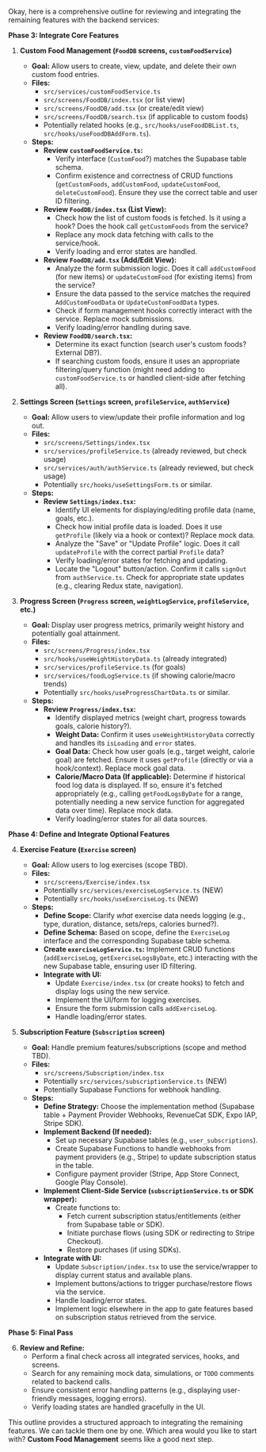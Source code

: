 
Okay, here is a comprehensive outline for reviewing and integrating the remaining features with the backend services:

**Phase 3: Integrate Core Features**

1.  **Custom Food Management (`FoodDB` screens, `customFoodService`)**
    *   **Goal:** Allow users to create, view, update, and delete their own custom food entries.
    *   **Files:**
        *   `src/services/customFoodService.ts`
        *   `src/screens/FoodDB/index.tsx` (or list view)
        *   `src/screens/FoodDB/add.tsx` (or create/edit view)
        *   `src/screens/FoodDB/search.tsx` (if applicable to custom foods)
        *   Potentially related hooks (e.g., `src/hooks/useFoodDBList.ts`, `src/hooks/useFoodDBAddForm.ts`).
    *   **Steps:**
        *   **Review `customFoodService.ts`:**
            *   Verify interface (`CustomFood`?) matches the Supabase table schema.
            *   Confirm existence and correctness of CRUD functions (`getCustomFoods`, `addCustomFood`, `updateCustomFood`, `deleteCustomFood`). Ensure they use the correct table and user ID filtering.
        *   **Review `FoodDB/index.tsx` (List View):**
            *   Check how the list of custom foods is fetched. Is it using a hook? Does the hook call `getCustomFoods` from the service?
            *   Replace any mock data fetching with calls to the service/hook.
            *   Verify loading and error states are handled.
        *   **Review `FoodDB/add.tsx` (Add/Edit View):**
            *   Analyze the form submission logic. Does it call `addCustomFood` (for new items) or `updateCustomFood` (for existing items) from the service?
            *   Ensure the data passed to the service matches the required `AddCustomFoodData` or `UpdateCustomFoodData` types.
            *   Check if form management hooks correctly interact with the service. Replace mock submissions.
            *   Verify loading/error handling during save.
        *   **Review `FoodDB/search.tsx`:**
            *   Determine its exact function (search user's custom foods? External DB?).
            *   If searching custom foods, ensure it uses an appropriate filtering/query function (might need adding to `customFoodService.ts` or handled client-side after fetching all).

2.  **Settings Screen (`Settings` screen, `profileService`, `authService`)**
    *   **Goal:** Allow users to view/update their profile information and log out.
    *   **Files:**
        *   `src/screens/Settings/index.tsx`
        *   `src/services/profileService.ts` (already reviewed, but check usage)
        *   `src/services/auth/authService.ts` (already reviewed, but check usage)
        *   Potentially `src/hooks/useSettingsForm.ts` or similar.
    *   **Steps:**
        *   **Review `Settings/index.tsx`:**
            *   Identify UI elements for displaying/editing profile data (name, goals, etc.).
            *   Check how initial profile data is loaded. Does it use `getProfile` (likely via a hook or context)? Replace mock data.
            *   Analyze the "Save" or "Update Profile" logic. Does it call `updateProfile` with the correct partial `Profile` data?
            *   Verify loading/error states for fetching and updating.
            *   Locate the "Logout" button/action. Confirm it calls `signOut` from `authService.ts`. Check for appropriate state updates (e.g., clearing Redux state, navigation).

3.  **Progress Screen (`Progress` screen, `weightLogService`, `profileService`, etc.)**
    *   **Goal:** Display user progress metrics, primarily weight history and potentially goal attainment.
    *   **Files:**
        *   `src/screens/Progress/index.tsx`
        *   `src/hooks/useWeightHistoryData.ts` (already integrated)
        *   `src/services/profileService.ts` (for goals)
        *   `src/services/foodLogService.ts` (if showing calorie/macro trends)
        *   Potentially `src/hooks/useProgressChartData.ts` or similar.
    *   **Steps:**
        *   **Review `Progress/index.tsx`:**
            *   Identify displayed metrics (weight chart, progress towards goals, calorie history?).
            *   **Weight Data:** Confirm it uses `useWeightHistoryData` correctly and handles its `isLoading` and `error` states.
            *   **Goal Data:** Check how user goals (e.g., target weight, calorie goal) are fetched. Ensure it uses `getProfile` (directly or via a hook/context). Replace mock goal data.
            *   **Calorie/Macro Data (If applicable):** Determine if historical food log data is displayed. If so, ensure it's fetched appropriately (e.g., calling `getFoodLogsByDate` for a range, potentially needing a new service function for aggregated data over time). Replace mock data.
            *   Verify loading/error states for all data sources.

**Phase 4: Define and Integrate Optional Features**

4.  **Exercise Feature (`Exercise` screen)**
    *   **Goal:** Allow users to log exercises (scope TBD).
    *   **Files:**
        *   `src/screens/Exercise/index.tsx`
        *   Potentially `src/services/exerciseLogService.ts` (NEW)
        *   Potentially `src/hooks/useExerciseLog.ts` (NEW)
    *   **Steps:**
        *   **Define Scope:** Clarify *what* exercise data needs logging (e.g., type, duration, distance, sets/reps, calories burned?).
        *   **Define Schema:** Based on scope, define the `ExerciseLog` interface and the corresponding Supabase table schema.
        *   **Create `exerciseLogService.ts`:** Implement CRUD functions (`addExerciseLog`, `getExerciseLogsByDate`, etc.) interacting with the new Supabase table, ensuring user ID filtering.
        *   **Integrate with UI:**
            *   Update `Exercise/index.tsx` (or create hooks) to fetch and display logs using the new service.
            *   Implement the UI/form for logging exercises.
            *   Ensure the form submission calls `addExerciseLog`.
            *   Handle loading/error states.

5.  **Subscription Feature (`Subscription` screen)**
    *   **Goal:** Handle premium features/subscriptions (scope and method TBD).
    *   **Files:**
        *   `src/screens/Subscription/index.tsx`
        *   Potentially `src/services/subscriptionService.ts` (NEW)
        *   Potentially Supabase Functions for webhook handling.
    *   **Steps:**
        *   **Define Strategy:** Choose the implementation method (Supabase table + Payment Provider Webhooks, RevenueCat SDK, Expo IAP, Stripe SDK).
        *   **Implement Backend (If needed):**
            *   Set up necessary Supabase tables (e.g., `user_subscriptions`).
            *   Create Supabase Functions to handle webhooks from payment providers (e.g., Stripe) to update subscription status in the table.
            *   Configure payment provider (Stripe, App Store Connect, Google Play Console).
        *   **Implement Client-Side Service (`subscriptionService.ts` or SDK wrapper):**
            *   Create functions to:
                *   Fetch current subscription status/entitlements (either from Supabase table or SDK).
                *   Initiate purchase flows (using SDK or redirecting to Stripe Checkout).
                *   Restore purchases (if using SDKs).
        *   **Integrate with UI:**
            *   Update `Subscription/index.tsx` to use the service/wrapper to display current status and available plans.
            *   Implement buttons/actions to trigger purchase/restore flows via the service.
            *   Handle loading/error states.
            *   Implement logic elsewhere in the app to gate features based on subscription status retrieved from the service.

**Phase 5: Final Pass**

6.  **Review and Refine:**
    *   Perform a final check across all integrated services, hooks, and screens.
    *   Search for any remaining mock data, simulations, or `TODO` comments related to backend calls.
    *   Ensure consistent error handling patterns (e.g., displaying user-friendly messages, logging errors).
    *   Verify loading states are handled gracefully in the UI.

This outline provides a structured approach to integrating the remaining features. We can tackle them one by one. Which area would you like to start with? **Custom Food Management** seems like a good next step.
